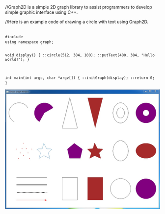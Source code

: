 //Graph2D is a simple 2D graph library to assist programmers to develop simple graphic interface using C++.

//Here is an example code of drawing a circle with text using Graph2D.

<code>
#include <Graph2D.h>
using namespace graph;

void display() 
{
::circle(512, 384, 100);
::putText(480, 384, "Hello world!");
}

int main(int argc, char *argv\[\])
{
::initGraph(display);
::return 0;
}
</code>

![image](images/simpleGraphWin.jpg)
